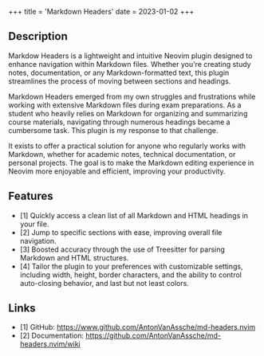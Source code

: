 +++
title = 'Markdown Headers'
date = 2023-01-02
+++

## Description

Markdow Headers is a lightweight and intuitive Neovim plugin designed to
enhance navigation within Markdown files. Whether you're creating study notes,
documentation, or any Markdown-formatted text, this plugin streamlines the
process of moving between sections and headings.

Markdown Headers emerged from my own struggles and frustrations while working
with extensive Markdown files during exam preparations. As a student who
heavily relies on Markdown for organizing and summarizing course materials,
navigating through numerous headings became a cumbersome task. This plugin is
my response to that challenge.

It exists to offer a practical solution for anyone who regularly works with
Markdown, whether for academic notes, technical documentation, or personal
projects. The goal is to make the Markdown editing experience in Neovim more
enjoyable and efficient, improving your productivity.

## Features

- [1] Quickly access a clean list of all Markdown and HTML headings in your file.
- [2] Jump to specific sections with ease, improving overall file navigation.
- [3] Boosted accuracy through the use of Treesitter for parsing Markdown and HTML
    structures.
- [4] Tailor the plugin to your preferences with customizable settings, including
    width, height, border characters, and the ability to control auto-closing
    behavior, and last but not least colors.

## Links

- [1] GitHub: <https://www.github.com/AntonVanAssche/md-headers.nvim>
- [2] Documentation: <https://github.com/AntonVanAssche/md-headers.nvim/wiki>
